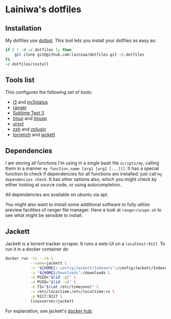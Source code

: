 # Lainiwa's dotfiles

## Installation
My dotfiles use [dotbot](https://github.com/anishathalye/dotbot). This tool lets you install your dotfiles as easy as:
```sh
if [ ! -d ~/.dotfiles ]; then
    git clone git@github.com:lainiwa/dotfiles.git ~/.dotfiles
fi
~/.dotfiles/install
```

## Tools list
This configures the following set of tools:

* [i3](https://i3wm.org/) and [py3status](https://github.com/ultrabug/py3status)
* [ranger](https://github.com/ranger/ranger)
* [Sublime Text 3](https://www.sublimetext.com/3)
* [tmux](https://wiki.archlinux.org/index.php/Tmux) and [tmuxp](https://github.com/tmux-python/tmuxp)
* [urxvt](https://wiki.archlinux.org/index.php/rxvt-unicode)
* [zsh](https://wiki.archlinux.org/index.php/Zsh) and [zplugin](https://github.com/zdharma/zplugin)
* [torrench](https://github.com/kryptxy/torrench) and [jackett](https://github.com/Jackett/Jackett)


## Dependencies
I am storing all functions I'm using in a single bash file `scripts/my`,
calling them in a manner `my function_name [arg1 [arg2 [...]]]`.
It has a special function to check if dependencies for all functions are installed: just call `my dependencies check`. It has other options also, which you might check by either looking at source code, or using autocompletion.

All dependencies are available on ubuntu via apt.

You might also want to install some additional software to fully utilize preview facilities of ranger file manager. Have a look at `ranger/scope.sh` to see what might be sensible to install.

## Jackett
Jackett is a torrent tracker scraper. It runs a web-UI on a `localhost:9117`.
To run it in a docker container do
```sh
docker run -ti --rm \
           --name=jackett \
           -v "${HOME}/.config/Jackett/Indexers":/config/Jackett/Indexers:ro \
           -v "${HOME}/Downloads":/downloads \
           -e PGID="$(id -g)" \
           -e PUID="$(id -u)" \
           -e TZ="$(cat /etc/timezone)" \
           -v /etc/localtime:/etc/localtime:ro \
           -p 9117:9117 \
           linuxserver/jackett
```

For explanation, see jackett's [docker hub](https://hub.docker.com/r/linuxserver/jackett/).
